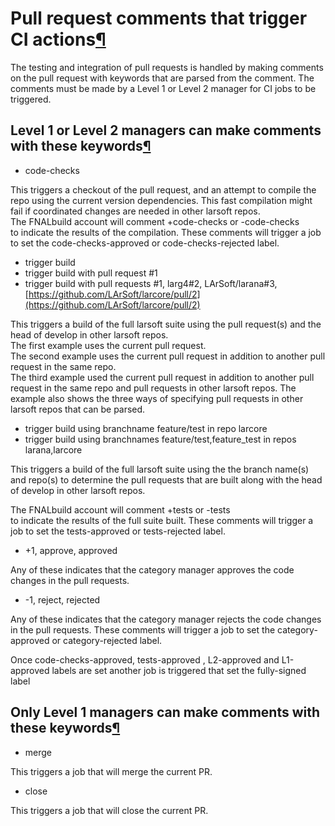 Pull request comments that trigger CI actions[¶](#Pull-request-comments-that-trigger-CI-actions)
================================================================================================

The testing and integration of pull requests is handled by making comments on the pull request with keywords that are parsed from the comment. The comments must be made by a Level 1 or Level 2 manager for CI jobs to be triggered.


Level 1 or Level 2 managers can make comments with these keywords[¶](#Level-1-or-Level-2-managers-can-make-comments-with-these-keywords)
----------------------------------------------------------------------------------------------------------------------------------------

-   code-checks

This triggers a checkout of the pull request, and an attempt to compile the repo using the current version dependencies. This fast compilation might fail if coordinated changes are needed in other larsoft repos.\
The FNALbuild account will comment +code-checks or -code-checks \
to indicate the results of the compilation. These comments will trigger a job to set the code-checks-approved or code-checks-rejected label.

-   trigger build
-   trigger build with pull request \#1
-   trigger build with pull requests \#1, larg4\#2, LArSoft/larana\#3, [https://github.com/LArSoft/larcore/pull/2](https://github.com/LArSoft/larcore/pull/2)

This triggers a build of the full larsoft suite using the pull request(s) and the head of develop in other larsoft repos.\
The first example uses the current pull request. \
The second example uses the current pull request in addition to another pull request in the same repo.\
The third example used the current pull request in addition to another pull request in the same repo and pull requests in other larsoft repos. The example also shows the three ways of specifying pull requests in other larsoft repos that can be parsed.

-   trigger build using branchname feature/test in repo larcore
-   trigger build using branchnames feature/test,feature\_test in repos larana,larcore

This triggers a build of the full larsoft suite using the the branch name(s) and repo(s) to determine the pull requests that are built along with the head of develop in other larsoft repos.

The FNALbuild account will comment +tests or -tests\
to indicate the results of the full suite built. These comments will trigger a job to set the tests-approved or tests-rejected label.

-   +1, approve, approved

Any of these indicates that the category manager approves the code changes in the pull requests.

-   -1, reject, rejected

Any of these indicates that the category manager rejects the code changes in the pull requests. These comments will trigger a job to set the category-approved or category-rejected label.

Once code-checks-approved, tests-approved , L2-approved and L1-approved labels are set another job is triggered that set the fully-signed label


Only Level 1 managers can make comments with these keywords[¶](#Only-Level-1-managers-can-make-comments-with-these-keywords)
----------------------------------------------------------------------------------------------------------------------------

-   merge

This triggers a job that will merge the current PR.

-   close

This triggers a job that will close the current PR.
